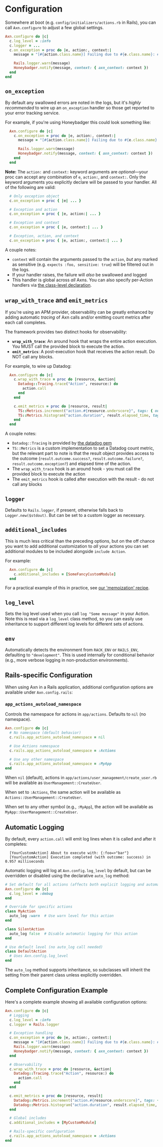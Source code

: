 # Configuration

Somewhere at boot (e.g. `config/initializers/actions.rb` in Rails), you can call `Axn.configure` to adjust a few global settings.

```ruby
Axn.configure do |c|
  c.log_level = :info
  c.logger = ...
  c.on_exception = proc do |e, action:, context:|
    message = "[#{action.class.name}] Failing due to #{e.class.name}: #{e.message}"

    Rails.logger.warn(message)
    Honeybadger.notify(message, context: { axn_context: context })
  end
end
```

## `on_exception`

By default any swallowed errors are noted in the logs, but it's _highly recommended_ to wire up an `on_exception` handler so those get reported to your error tracking service.

For example, if you're using Honeybadger this could look something like:

```ruby
  Axn.configure do |c|
    c.on_exception = proc do |e, action:, context:|
      message = "[#{action.class.name}] Failing due to #{e.class.name}: #{e.message}"

      Rails.logger.warn(message)
      Honeybadger.notify(message, context: { axn_context: context })
    end
  end
```

**Note:** The `action:` and `context:` keyword arguments are *optional*—your proc can accept any combination of `e`, `action:`, and `context:`. Only the keyword arguments you explicitly declare will be passed to your handler. All of the following are valid:

```ruby
  # Only exception object
  c.on_exception = proc { |e| ... }

  # Exception and action
  c.on_exception = proc { |e, action:| ... }

  # Exception and context
  c.on_exception = proc { |e, context:| ... }

  # Exception, action, and context
  c.on_exception = proc { |e, action:, context:| ... }
```

A couple notes:

  * `context` will contain the arguments passed to the `action`, _but_ any marked as sensitive (e.g. `expects :foo, sensitive: true`) will be filtered out in the logs.
  * If your handler raises, the failure will _also_ be swallowed and logged
  * This handler is global across _all_ Axns.  You can also specify per-Action handlers via [the class-level declaration](/reference/class#on-exception).

## `wrap_with_trace` and `emit_metrics`

If you're using an APM provider, observability can be greatly enhanced by adding automatic _tracing_ of Axn calls and/or emitting count metrics after each call completes.

The framework provides two distinct hooks for observability:

- **`wrap_with_trace`**: An around hook that wraps the entire action execution. You MUST call the provided block to execute the action.
- **`emit_metrics`**: A post-execution hook that receives the action result. Do NOT call any blocks.

For example, to wire up Datadog:

```ruby
  Axn.configure do |c|
    c.wrap_with_trace = proc do |resource, &action|
      Datadog::Tracing.trace("Action", resource:) do
        action.call
      end
    end

    c.emit_metrics = proc do |resource, result|
      TS::Metrics.increment("action.#{resource.underscore}", tags: { outcome: result.outcome.to_s, resource: })
      TS::Metrics.histogram("action.duration", result.elapsed_time, tags: { resource: })
    end
  end
```

A couple notes:

  * `Datadog::Tracing` is provided by [the datadog gem](https://rubygems.org/gems/datadog)
  * `TS::Metrics` is a custom implementation to set a Datadog count metric, but the relevant part to note is that the result object provides access to the outcome (`result.outcome.success?`, `result.outcome.failure?`, `result.outcome.exception?`) and elapsed time of the action.
  * The `wrap_with_trace` hook is an around hook - you must call the provided block to execute the action
  * The `emit_metrics` hook is called after execution with the result - do not call any blocks

## `logger`

Defaults to `Rails.logger`, if present, otherwise falls back to `Logger.new($stdout)`.  But can be set to a custom logger as necessary.



## `additional_includes`

This is much less critical than the preceding options, but on the off chance you want to add additional customization to _all_ your actions you can set additional modules to be included alongside `include Action`.

For example:

```ruby
  Axn.configure do |c|
    c.additional_includes = [SomeFancyCustomModule]
  end
```

For a practical example of this in practice, see [our 'memoization' recipe](/recipes/memoization).

## `log_level`

Sets the log level used when you call `log "Some message"` in your Action.  Note this is read via a `log_level` class method, so you can easily use inheritance to support different log levels for different sets of actions.

## `env`

Automatically detects the environment from `RACK_ENV` or `RAILS_ENV`, defaulting to `"development"`. This is used internally for conditional behavior (e.g., more verbose logging in non-production environments).

## Rails-specific Configuration

When using Axn in a Rails application, additional configuration options are available under `Axn.config.rails`:

### `app_actions_autoload_namespace`

Controls the namespace for actions in `app/actions`. Defaults to `nil` (no namespace).

```ruby
Axn.configure do |c|
  # No namespace (default behavior)
  c.rails.app_actions_autoload_namespace = nil

  # Use Actions namespace
  c.rails.app_actions_autoload_namespace = :Actions

  # Use any other namespace
  c.rails.app_actions_autoload_namespace = :MyApp
end
```

When `nil` (default), actions in `app/actions/user_management/create_user.rb` will be available as `UserManagement::CreateUser`.

When set to `:Actions`, the same action will be available as `Actions::UserManagement::CreateUser`.

When set to any other symbol (e.g., `:MyApp`), the action will be available as `MyApp::UserManagement::CreateUser`.

## Automatic Logging

By default, every `action.call` will emit log lines when it is called and after it completes:

  ```
    [YourCustomAction] About to execute with: {:foo=>"bar"}
    [YourCustomAction] Execution completed (with outcome: success) in 0.957 milliseconds
  ```

Automatic logging will log at `Axn.config.log_level` by default, but can be overridden or disabled using the declarative `auto_log` method:

```ruby
# Set default for all actions (affects both explicit logging and automatic logging)
Axn.configure do |c|
  c.log_level = :debug
end

# Override for specific actions
class MyAction
  auto_log :warn  # Use warn level for this action
end

class SilentAction
  auto_log false  # Disable automatic logging for this action
end

# Use default level (no auto_log call needed)
class DefaultAction
  # Uses Axn.config.log_level
end
```

The `auto_log` method supports inheritance, so subclasses will inherit the setting from their parent class unless explicitly overridden.

## Complete Configuration Example

Here's a complete example showing all available configuration options:

```ruby
Axn.configure do |c|
  # Logging
  c.log_level = :info
  c.logger = Rails.logger

  # Exception handling
  c.on_exception = proc do |e, action:, context:|
    message = "[#{action.class.name}] Failing due to #{e.class.name}: #{e.message}"
    Rails.logger.warn(message)
    Honeybadger.notify(message, context: { axn_context: context })
  end

  # Observability
  c.wrap_with_trace = proc do |resource, &action|
    Datadog::Tracing.trace("Action", resource:) do
      action.call
    end
  end

  c.emit_metrics = proc do |resource, result|
    Datadog::Metrics.increment("action.#{resource.underscore}", tags: { outcome: result.outcome.to_s })
    Datadog::Metrics.histogram("action.duration", result.elapsed_time, tags: { resource: })
  end

  # Global includes
  c.additional_includes = [MyCustomModule]

  # Rails-specific configuration
  c.rails.app_actions_autoload_namespace = :Actions
end
```
